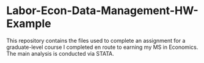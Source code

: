 Labor-Econ-Data-Management-HW-Example
=====================================

This repository contains the files used to complete an assignment for a graduate-level course I completed en route to earning my MS in Economics.  The main analysis is conducted via STATA.
